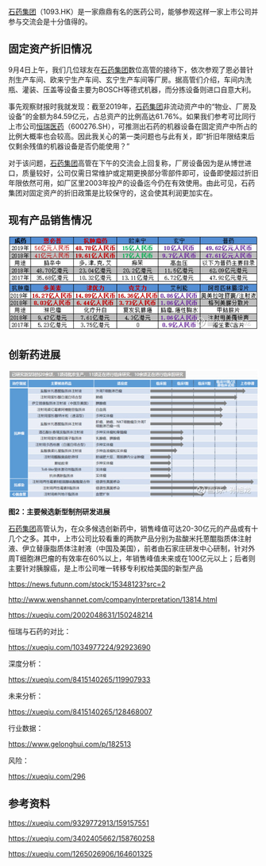  [石药集团](https://xueqiu.com/S/01093?from=status_stock_match)（1093.HK）是一家鼎鼎有名的医药公司，能够参观这样一家上市公司并参与交流会是十分值得的。

##  固定资产折旧情况


  9月4日上午，我们几位球友在[石药集团](https://xueqiu.com/S/01093?from=status_stock_match)数位高管的接待下，依次参观了恩必普针剂生产车间、欧来宁生产车间、玄宁生产车间等厂房。据高管们介绍，车间内洗瓶、灌装、压盖等设备主要为BOSCH等德式机器，而分拣设备则进口自意大利。


  事先观察财报时我就发现：截至2019年，[石药集团](https://xueqiu.com/S/01093?from=status_stock_match)非流动资产中的“物业、厂房及设备”的金额为84.59亿元，占总资产的比例高达61.76%。如果我们参考可比同行上市公司[恒瑞医药](https://xueqiu.com/S/SH600276?from=status_stock_match)（600276.SH），可推测出石药的机器设备在固定资产中所占的比例大概率也会较高。因此我关心的第一类问题也与此有关，即“折旧年限结束后仅剩余残值的机器设备是否仍能使用？”


  对于该问题，[石药集团](https://xueqiu.com/S/01093?from=status_stock_match)高管在下午的交流会上回复称，厂房设备因为是从博世进口，质量较好，公司仅需日常维护或定期更换部分零部件即可，设备即使超过折旧年限依然可用，如厂区里2003年投产的设备迄今仍在有效使用。由此可见，石药集团对固定资产的折旧政策是比较保守的，这会使其利润更加实在。

## 现有产品销售情况

![img](images/1748abd87ad1ee273fda2728.png!custom660.jpg)

## 创新药进展

![img](images/1748abe3aaa1ee2d3fe66d89.png!custom660.jpg)

**图2：主要候选新型制剂研发进展**

  [石药集团](https://xueqiu.com/S/01093?from=status_stock_match)高管认为，在众多候选创新药中，销售峰值可达20-30亿元的产品或有十几个之多。其中，上市公司比较看重的两款产品分别为盐酸米托蒽醌脂质体注射液、伊立替康脂质体注射液（中国及美国），前者由石家庄研发中心研制，针对外周T细胞淋巴瘤的有效率在60%以上，年销售峰值未来或在100亿元以上；后者则主要针对胰腺癌，是上市公司唯一转移专利权给美国的新型产品



https://news.futunn.com/stock/15348123?src=2

http://www.wenshannet.com/companyInterpretation/13814.html

https://xueqiu.com/2002048631/150248214

恒瑞与石药的对比：

https://xueqiu.com/1034977224/92923690

 

深度分析：

https://xueqiu.com/8415140265/119907933

 

未来分析：

https://xueqiu.com/8415140265/128468007

 

行业数据：

https://www.gelonghui.com/p/182513

 

风险：

https://xueqiu.com/296

## 参考资料

https://xueqiu.com/9329772913/159157551

https://xueqiu.com/3402405662/158760258

https://xueqiu.com/1265026906/164601325